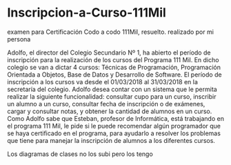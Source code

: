 # Inscripcion-a-Curso-111Mil
examen para Certificación Codo a codo 111Mil, resuelto. realizado por mi persona

Adolfo, el director del Colegio Secundario Nº 1, ha abierto el período de inscripción para la realización
de los cursos del Programa 111 Mil. En dicho colegio se van a dictar 4 cursos: Técnicas de
Programación, Programación Orientada a Objetos, Base de Datos y Desarrollo de Software. El
período de inscripción a los cursos va desde el 01/03/2018 al 31/03/2018 en la secretaría del colegio.
Adolfo desea contar con un sistema que le permita realizar la siguiente funcionalidad: consultar cupo
para un curso, inscribir un alumno a un curso, consultar fecha de inscripción o de exámenes, cargar y
consultar notas, y obtener la cantidad de alumnos en un curso. Como Adolfo sabe que Esteban,
profesor de Informática, está trabajando en el programa 111 Mil, le pide si le puede recomendar algún
programador que se haya certificado en el programa, para ayudarlo a resolver los problemas que
tiene para manejar la inscripción de alumnos a los diferentes cursos.

Los diagramas de clases no los subi pero los tengo
